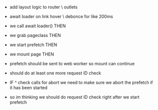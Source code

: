 - add layout logic to router \ outlets
- await loader on link hover \ debonce for like 200ms

- we call await loader() THEN
- we grab pageclass THEN
- we start prefetch THEN
- we mount page THEN

- prefetch should be sent to web worker so mount can continue
- should do at least one more request ID check
- IF ^ check calls for abort we need to make sure we abort the prefetch if it has been started
- so im thinking we should do request ID check right after we start prefetch
